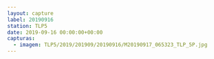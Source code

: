 ```yaml
---
layout: capture
label: 20190916
station: TLP5
date: 2019-09-16 00:00:00+00:00
capturas:
  - imagem: TLP5/2019/201909/20190916/M20190917_065323_TLP_5P.jpg
---
```

